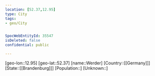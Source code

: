 ```yaml
---
location: [52.37,12.95]
type: City
tags:
- geo/City


SpocWebEntityId: 35547
isDeleted: false
confidential: public

---
```

[geo-lon::12.95]
[geo-lat::52.37]
[name::Werder]
[Country::[[Germany]]]
[State::[[Brandenburg]]]
[Population::]
[Unknown::]

